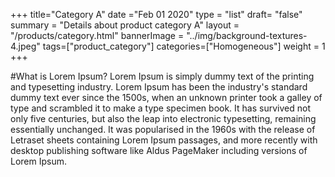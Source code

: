 +++
title="Category A"
date ="Feb 01 2020"
type = "list"
draft= "false"
summary = "Details about product category A"
layout = "/products/category.html"
bannerImage = "../img/background-textures-4.jpeg"
tags=["product_category"]
categories=["Homogeneous"]
weight = 1
+++


#What is Lorem Ipsum?
Lorem Ipsum is simply dummy text of the printing and typesetting industry. Lorem Ipsum has been the industry's standard dummy text ever since the 1500s, when an unknown printer took a galley of type and scrambled it to make a type specimen book. It has survived not only five centuries, but also the leap into electronic typesetting, remaining essentially unchanged. It was popularised in the 1960s with the release of Letraset sheets containing Lorem Ipsum passages, and more recently with desktop publishing software like Aldus PageMaker including versions of Lorem Ipsum.